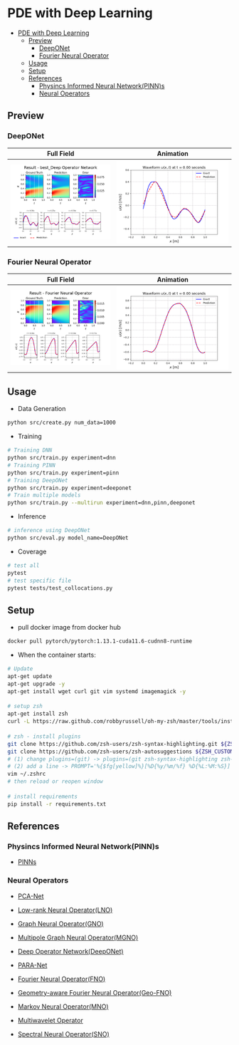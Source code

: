 # PDE with Deep Learning

- [PDE with Deep Learning](#pde-with-deep-learning)
  - [Preview](#preview)
    - [DeepONet](#deeponet)
    - [Fourier Neural Operator](#fourier-neural-operator)
  - [Usage](#usage)
  - [Setup](#setup)
  - [References](#references)
    - [Physincs Informed Neural Network(PINN)s](#physincs-informed-neural-networkpinns)
    - [Neural Operators](#neural-operators)

## Preview

### DeepONet

| Full Field                            | Animation                            |
| ----------------------------------- | ----------------------------------- |
| ![DeepONet_fig](docs/Result_best_DeepONet.png) | ![DeepONet_gif](docs/Result_best_DeepONet.gif)

### Fourier Neural Operator

| Full Field                            | Animation                            |
| ----------------------------------- | ----------------------------------- |
| ![FNO_fig](docs/Result_FNO.png) | ![FNO_gif](docs/Result_FNO.gif)

## Usage

- Data Generation

```bash
python src/create.py num_data=1000
```

- Training

```bash
# Training DNN
python src/train.py experiment=dnn
# Training PINN
python src/train.py experiment=pinn
# Training DeepONet
python src/train.py experiment=deeponet
# Train multiple models
python src/train.py --multirun experiment=dnn,pinn,deeponet
```

- Inference

```bash
# inference using DeepONet
python src/eval.py model_name=DeepONet
```

- Coverage

```bash
# test all
pytest
# test specific file
pytest tests/test_collocations.py
```

## Setup

- pull docker image from docker hub

```bash
docker pull pytorch/pytorch:1.13.1-cuda11.6-cudnn8-runtime
```

- When the container starts:

```bash
# Update
apt-get update
apt-get upgrade -y
apt-get install wget curl git vim systemd imagemagick -y

# setup zsh
apt-get install zsh
curl -L https://raw.github.com/robbyrussell/oh-my-zsh/master/tools/install.sh | sh

# zsh - install plugins
git clone https://github.com/zsh-users/zsh-syntax-highlighting.git ${ZSH_CUSTOM:-~/.oh-my-zsh/custom}/plugins/zsh-syntax-highlighting
git clone https://github.com/zsh-users/zsh-autosuggestions ${ZSH_CUSTOM:-~/.oh-my-zsh/custom}/plugins/zsh-autosuggestions
# (1) change plugins=(git) -> plugins=(git zsh-syntax-highlighting zsh-autosuggestions)
# (2) add a line -> PROMPT='%{$fg[yellow]%}[%D{%y/%m/%f} %D{%L:%M:%S}] '$PROMPT
vim ~/.zshrc
# then reload or reopen window

# install requirements
pip install -r requirements.txt
```

## References

### Physincs Informed Neural Network(PINN)s

- [PINNs](https://faculty.sites.iastate.edu/hliu/files/inline-files/PINN_RPK_2019_1.pdf)

### Neural Operators

- [PCA-Net](https://arxiv.org/pdf/2005.03180.pdf)

- [Low-rank Neural Operator(LNO)](https://arxiv.org/pdf/2108.08481.pdf)

- [Graph Neural Operator(GNO)](https://arxiv.org/pdf/2003.03485.pdf)

- [Multipole Graph Neural Operator(MGNO)](https://arxiv.org/pdf/2006.09535.pdf)

- [Deep Operator Network(DeepONet)](https://arxiv.org/pdf/1910.03193.pdf)

- [PARA-Net](https://arxiv.org/pdf/2203.13181.pdf)

- [Fourier Neural Operator(FNO)](https://arxiv.org/pdf/2010.08895.pdf)

- [Geometry-aware Fourier Neural Operator(Geo-FNO)](https://arxiv.org/pdf/2207.05209.pdf)

- [Markov Neural Operator(MNO)](https://arxiv.org/pdf/2106.06898.pdf)

- [Multiwavelet Operator](https://arxiv.org/pdf/2109.13459.pdf)

- [Spectral Neural Operator(SNO)](https://arxiv.org/pdf/2205.10573.pdf)

